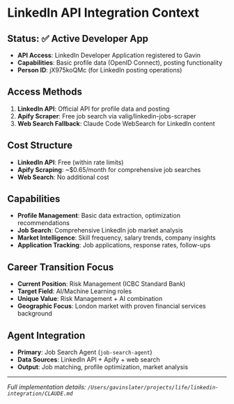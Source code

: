 # LinkedIn API Integration Context

## Status: ✅ Active Developer App
- **API Access**: LinkedIn Developer Application registered to Gavin
- **Capabilities**: Basic profile data (OpenID Connect), posting functionality
- **Person ID**: jX975koQMc (for LinkedIn posting operations)

## Access Methods
1. **LinkedIn API**: Official API for profile data and posting
2. **Apify Scraper**: Free job search via valig/linkedin-jobs-scraper
3. **Web Search Fallback**: Claude Code WebSearch for LinkedIn content

## Cost Structure
- **LinkedIn API**: Free (within rate limits)
- **Apify Scraping**: ~$0.65/month for comprehensive job searches
- **Web Search**: No additional cost

## Capabilities
- **Profile Management**: Basic data extraction, optimization recommendations
- **Job Search**: Comprehensive LinkedIn job market analysis
- **Market Intelligence**: Skill frequency, salary trends, company insights
- **Application Tracking**: Job applications, response rates, follow-ups

## Career Transition Focus
- **Current Position**: Risk Management (ICBC Standard Bank)
- **Target Field**: AI/Machine Learning roles
- **Unique Value**: Risk Management + AI combination
- **Geographic Focus**: London market with proven financial services background

## Agent Integration
- **Primary**: Job Search Agent (`job-search-agent`)
- **Data Sources**: LinkedIn API + Apify + web search
- **Output**: Job matching, profile optimization, market analysis

---
*Full implementation details: `/Users/gavinslater/projects/life/linkedin-integration/CLAUDE.md`*